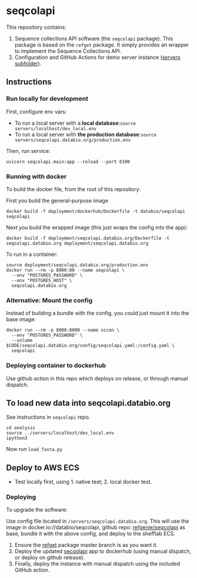 # seqcolapi

This repository contains:

1. Sequence collections API software (the `seqcolapi` package). This package is based on the `refget` package. It simply provides an wrapper to implement the Sequence Collections API.
2. Configuration and GitHub Actions for demo server instance ([servers subfolder](/servers)).

## Instructions

### Run locally for development

First, configure env vars:
- To run a local server with a **local database**:`source servers/localhost/dev_local.env`
- To run a local server with **the production database**:`source servers/seqcolapi.databio.org/production.env`

Then, run service:

```
uvicorn seqcolapi.main:app --reload --port 8100
```

### Running with docker

To build the docker file, from the root of this repository:

First you build the general-purpose image

```
docker build -f deployment/dockerhub/Dockerfile -t databio/seqcolapi seqcolapi
```

Next you build the wrapped image (this just wraps the config into the app):

```
docker build -f deployment/seqcolapi.databio.org/Dockerfile -t seqcolapi.databio.org deployment/seqcolapi.databio.org
```

To run in a container:
```
source deployment/seqcolapi.databio.org/production.env
docker run --rm -p 8000:80 --name seqcolapi \
  --env "POSTGRES_PASSWORD" \
  --env "POSTGRES_HOST" \
  seqcolapi.databio.org
```

### Alternative: Mount the config
Instead of building a bundle with the config, you could just mount it into the base image:
```
docker run --rm -p 8000:8000 --name sccon \
  --env "POSTGRES_PASSWORD" \
  --volume $CODE/seqcolapi.databio.org/config/seqcolapi.yaml:/config.yaml \
  seqcolapi 
```

### Deploying container to dockerhub

Use github action in this repo which deploys on release, or through manual dispatch.

## To load new data into seqcolapi.databio.org

See instructions in `seqcolapi` repo.
```
cd analysis
source ../servers/localhost/dev_local.env
ipython3
```

Now run `load_fasta.py`

## Deploy to AWS ECS

- Test locally first, using 1. native test; 2. local docker test.

### Deploying

To upgrade the software:

Use config file located in `/servers/seqcolapi.databio.org`. This will use the image in docker.io://databio/seqcolapi, github repo: [refgenie/seqcolapi](https://github.com/refgenie/seqcolapi) as base, bundle it with the above config, and deploy to the shefflab ECS.

1. Ensure the [refget](https://github.com/refgenie/refget/) package master branch is as you want it.
2. Deploy the updated [secqolapi](https://github.com/refgenie/seqcolapi/) app to dockerhub (using manual dispatch, or deploy on github release).
3. Finally, deploy the instance with manual dispatch using the included GitHub action.


